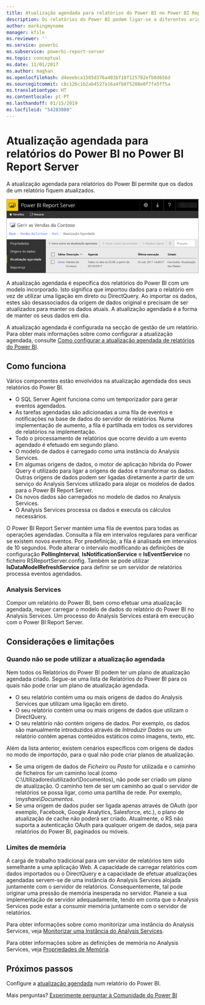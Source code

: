 ```yaml
---
title: Atualização agendada para relatórios do Power BI no Power BI Report Server
description: Os relatórios do Power BI podem ligar-se a diferentes origens de dados. Consoante a forma como os dados são utilizados, estão disponíveis diferentes origens de dados.
author: markingmyname
manager: kfile
ms.reviewer: ''
ms.service: powerbi
ms.subservice: powerbi-report-server
ms.topic: conceptual
ms.date: 11/01/2017
ms.author: maghan
ms.openlocfilehash: d4eeebca1505d376a403bf18f125782efb0d656d
ms.sourcegitcommit: c8c126c1b2ab4527a16a4fb8f5208e0f7fa5ff5a
ms.translationtype: HT
ms.contentlocale: pt-PT
ms.lasthandoff: 01/15/2019
ms.locfileid: "54283880"
---
```

# <a name="power-bi-report-scheduled-refresh-in-power-bi-report-server"></a>Atualização agendada para relatórios do Power BI no Power BI Report Server
A atualização agendada para relatórios do Power BI permite que os dados de um relatório fiquem atualizados.

![Atualização agendada no Power BI Report Server](media/scheduled-refresh/scheduled-refresh-success.png)

A atualização agendada é específica dos relatórios do Power BI com um modelo incorporado. Isto significa que importou dados para o relatório em vez de utilizar uma ligação em direto ou DirectQuery. Ao importar os dados, estes são desassociados da origem de dados original e precisam de ser atualizados para manter os dados atuais. A atualização agendada é a forma de manter os seus dados em dia.

A atualização agendada é configurada na secção de gestão de um relatório. Para obter mais informações sobre como configurar a atualização agendada, consulte [Como configurar a atualização agendada de relatórios do Power BI](configure-scheduled-refresh.md).

## <a name="how-this-works"></a>Como funciona
Vários componentes estão envolvidos na atualização agendada dos seus relatórios do Power BI.

* O SQL Server Agent funciona como um temporizador para gerar eventos agendados.
* As tarefas agendadas são adicionadas a uma fila de eventos e notificações na base de dados do servidor de relatórios. Numa implementação de aumento, a fila é partilhada em todos os servidores de relatórios na implementação.
* Todo o processamento de relatórios que ocorre devido a um evento agendado é efetuado em segundo plano.
* O modelo de dados é carregado como uma instância do Analysis Services.
* Em algumas origens de dados, o motor de aplicação híbrida do Power Query é utilizado para ligar a origens de dados e transformar os dados. Outras origens de dados podem ser ligadas diretamente a partir de um serviço do Analysis Services utilizado para alojar os modelos de dados para o Power BI Report Server.
* Os novos dados são carregados no modelo de dados no Analysis Services.
* O Analysis Services processa os dados e executa os cálculos necessários.

O Power BI Report Server mantém uma fila de eventos para todas as operações agendadas. Consulta a fila em intervalos regulares para verificar se existem novos eventos. Por predefinição, a fila é analisada em intervalos de 10 segundos. Pode alterar o intervalo modificando as definições de configuração **PollingInterval**, **IsNotificationService** e **IsEventService** no ficheiro RSReportServer.config. Também se pode utilizar **IsDataModelRefreshService** para definir se um servidor de relatórios processa eventos agendados.

### <a name="analysis-services"></a>Analysis Services
Compor um relatório do Power BI, bem como efetuar uma atualização agendada, requer carregar o modelo de dados do relatório do Power BI no Analysis Services. Um processo do Analysis Services estará em execução com o Power BI Report Server.

## <a name="considerations-and-limitations"></a>Considerações e limitações
### <a name="when-scheduled-refresh-cant-be-used"></a>Quando não se pode utilizar a atualização agendada
Nem todos os Relatórios do Power BI podem ter um plano de atualização agendada criado. Segue-se uma lista de Relatórios do Power BI para os quais não pode criar um plano de atualização agendada.

* O seu relatório contém uma ou mais origens de dados do Analysis Services que utilizam uma ligação em direto.
* O seu relatório contém uma ou mais origens de dados que utilizam o DirectQuery.
* O seu relatório não contém origens de dados. Por exemplo, os dados são manualmente introduzidos através de *Introduzir Dados* ou um relatório contém apenas conteúdos estáticos como imagens, texto, etc.

Além da lista anterior, existem cenários específicos com origens de dados no modo de *importação*, para o qual não pode criar planos de atualização.

* Se uma origem de dados de *Ficheiro* ou *Pasta* for utilizada e o caminho de ficheiros for um caminho local (como C:\Utilizadores\utilizador\Documentos), não pode ser criado um plano de atualização. O caminho tem de ser um caminho ao qual o servidor de relatórios se possa ligar, como uma partilha de rede. Por exemplo, *\\myshare\Documentos*.
* Se uma origem de dados puder ser ligada apenas através de OAuth (por exemplo, Facebook, Google Analytics, Salesforce, etc.), o plano de atualização de cache não poderá ser criado. Atualmente, o RS não suporta a autenticação OAuth para qualquer origem de dados, seja para relatórios do Power BI, paginados ou móveis.

### <a name="memory-limits"></a>Limites de memória
A carga de trabalho tradicional para um servidor de relatórios tem sido semelhante a uma aplicação Web. A capacidade de carregar relatórios com dados importados ou o DirectQuery e a capacidade de efetuar atualizações agendadas servem-se de uma instância do Analysis Services alojada juntamente com o servidor de relatórios. Consequentemente, tal pode originar uma pressão de memória inesperada no servidor. Planeie a sua implementação de servidor adequadamente, tendo em conta que o Analysis Services pode estar a consumir memória juntamente com o servidor de relatórios.

Para obter informações sobre como monitorizar uma instância do Analysis Services, veja [Monitorizar uma Instância do Analysis Services](https://docs.microsoft.com/sql/analysis-services/instances/monitor-an-analysis-services-instance).

Para obter informações sobre as definições de memória no Analysis Services, veja [Propriedades de Memória](https://docs.microsoft.com/sql/analysis-services/server-properties/memory-properties).

## <a name="next-steps"></a>Próximos passos
Configure a [atualização agendada](configure-scheduled-refresh.md) num relatório do Power BI.

Mais perguntas? [Experimente perguntar à Comunidade do Power BI](https://community.powerbi.com/)

